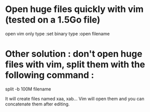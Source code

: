# Open huge files quickly with vim (tested on a 1.5Go file)
open vim only
type :set binary
type :open filename

# Other solution : don't open huge files with vim, split them with the following command :
split -b 100M filename

It will create files named xaa, xab...
Vim will open them and you can concatenate them after editing.

